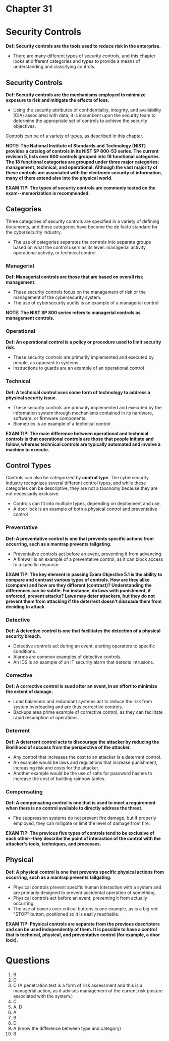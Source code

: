 # Chapter 31
# Security Controls
**Def: Security controls are the tools used to reduce risk in the enterprise.**
- There are many different types of security controls, and this chapter looks at different categories and types to provide a means of understanding and classifying controls.

## Security Controls
**Def: Security controls are the mechanisms employed to minimize exposure to risk and mitigate the effects of loss.**
- Using the security attributes of confidentiality, integrity, and availability (CIA) associated with data, it is incumbent upon the security team to determine the appropriate set of controls to achieve the security objectives.

Controls can be of a variety of types, as described in this chapter.

**NOTE: The National Institute of Standards and Technology (NIST) provides a catalog of controls in its NIST SP 800-53 series. The current revision 5, lists over 600 controls grouped into 18 functional categories. The 18 functional categories are grouped under three major categories: management, technical, and operational. Although the vast majority of these controls are associated with the electronic security of information, many of them extend also into the physical world.**

**EXAM TIP: The types of security controls are commonly tested on the exam--memorization is recommended.**

## Categories
Three categories of security controls are specified in a variety of defining documents, and these categories have become the de facto standard for the cybersecurity industry.
- The use of categories separates the controls into separate groups based on what the control users as its lever: managerial activity, operational activity, or technical control.

### Managerial
**Def: Managerial controls are those that are based on overall risk management.**
- These security controls focus on the management of risk or the management of the cybersecurity system.
- The use of cybersecurity audits is an example of a managerial control

**NOTE: The NIST SP 800 series refers to managerial controls as management controls.**

### Operational 
**Def: An operational control is a policy or procedure used to limit security risk.**
- These security controls are primarily implemented and executed by people, as opposed to systems.
- Instructions to guards are an example of an operational control

### Technical
**Def: A technical control uses some form of technology to address a physical security issue.**
- These security controls are primarily implemented and executed by the information system through mechanisms contained in its hardware, software, or firmware components.
- Biometrics is an example of a technical control

**EXAM TIP: The main difference between operational and technical controls is that operational controls are those that people initiate and follow, whereas technical controls are typically automated and involve a machine to execute.**

## Control Types
Controls can also be categorized by **control type**. The cybersecurity industry recognizes several different control types, and while these categories can be descriptive, they are not a taxonomy because they are not necessarily exclusive.
- Controls can fit into multiple types, depending on deployment and use. 
- A door lock is an example of both a physical control and preventative control

### Preventative
**Def: A preventative control is one that prevents specific actions from occurring, such as a mantrap prevents tailgating.**
- Preventative controls act before an event, preventing it from advancing.
- A firewall is an example of a preventative control, as it can block access to a specific resource

**EXAM TIP: The key element in passing Exam Objective 5.1 is the ability to compare and contrast various types of controls. How are they alike (compare) and how are they different (contrast)? Understanding the differences can be subtle. For instance, do laws with punishment, if enforced, prevent attacks? Laws may deter attackers, but they do not prevent them from attacking if the deterrent doesn't dissuade them from deciding to attack.**

### Detective
**Def: A detective control is one that facilitates the detection of a physical security breach.**
- Detective controls act during an event, alerting operators to specific conditions.
- Alarms are common examples of detective controls. 
- An IDS is an example of an IT security alarm that detects intrusions.

### Corrective
**Def: A corrective control is sued after an event, in an effort to minimize the extent of damage.**
- Load balancers and redundant systems act to reduce the risk from system overloading and are thus corrective controls.
- Backups area prime example of corrective control, as they can facilitate rapid resumption of operations.

### Deterrent
**Def: A deterrent control acts to discourage the attacker by reducing the likelihood of success from the perspective of the attacker.**
- Any control that increases the cost to an attacker is a deterrent control.
- An example would be laws and regulations that increase punishment, increasing risk and costs for the attacker. 
- Another example would be the use of salts for password hashes to increase the cost of building rainbow tables.

### Compensating
**Def: A compensating control is one that is used to meet a requirement when there is no control available to directly address the threat.**
- Fire suppression systems do not prevent fire damage, but if properly employed, they can mitigate or limit the level of damage from fire.

**EXAM TIP: The previous five types of controls tend to be exclusive of each other--they describe the point of interaction of the control with the attacker's tools, techniques, and processes.**

## Physical
**Def: A physical control is one that prevents specific physical actions from occurring, such as a mantrap prevents tailgating.**
- Physical controls prevent specific human interaction with a system and are primarily designed to prevent accidental operation of something.
- Physical controls act before an event, preventing it from actually occurring.
- The use of covers over critical buttons is one example, as is a big red "STOP" button, positioned so it is easily reachable.

**EXAM TIP: Physical controls are separate from the previous descriptors and can be used independently of them. It is possible to have a control that is technical, physical,  and preventative control (for example, a door lock).** 

# Questions
1. B
2. D
3. C (A penetration test is a form of risk assessment and this is a managerial action, as it advises management of the current risk posture associated with the system.)
4. C
5. A, D
6. A
7. B
8. D 
9. A (know the difference between type and category)
10. B

